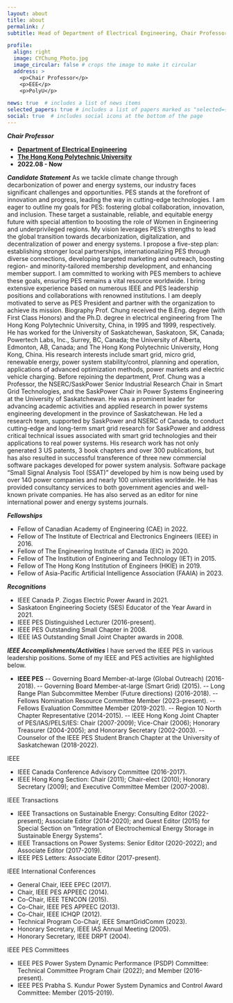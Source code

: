 ```yaml
---
layout: about
title: about
permalink: /
subtitle: Head of Department of Electrical Engineering, Chair Professor of Power Systems Engineering, Founding Director of Research Centre for Grid Modernisation # <a href='#'>Affiliations</a>. Address. Contacts. Moto. Etc.

profile:
  align: right
  image: CYChung_Photo.jpg
  image_circular: false # crops the image to make it circular
  address: >
    <p>Chair Professor</p>
    <p>EEE</p>
    <p>PolyU</p>

news: true  # includes a list of news items
selected_papers: true # includes a list of papers marked as "selected={true}"
social: true  # includes social icons at the bottom of the page
---
```

***Chair Professor***

- **[Department of Electrical Engineering]({{site.data.venues.EE-PolyU.url}})**
- **[The Hong Kong Polytechnic University]({{site.data.venues.PolyU.url}})**
- **2022.08 - Now**

***Candidate Statement***
As we tackle climate change through decarbonization of power and energy systems, our industry faces significant challenges and opportunities. PES stands at the forefront of innovation and progress, leading the way in cutting-edge technologies.
I am eager to outline my goals for PES: fostering global collaboration, innovation, and inclusion. These target a sustainable, reliable, and equitable energy future with special attention to boosting the role of Women in Engineering and underprivileged regions.
My vision leverages PES’s strengths to lead the global transition towards decarbonization, digitalization, and decentralization of power and energy systems. I propose a five-step plan: establishing stronger local partnerships, internationalizing PES through diverse connections, developing targeted marketing and outreach, boosting region- and minority-tailored membership development, and enhancing member support. I am committed to working with PES members to achieve these goals, ensuring PES remains a vital resource worldwide.
I bring extensive experience based on numerous IEEE and PES leadership positions and collaborations with renowned institutions. I am deeply motivated to serve as PES President and partner with the organization to achieve its mission.
Biography
Prof. Chung received the B.Eng. degree (with First Class Honors) and the Ph.D. degree in electrical engineering from The Hong Kong Polytechnic University, China, in 1995 and 1999, respectively. He has worked for the University of Saskatchewan, Saskatoon, SK, Canada; Powertech Labs, Inc., Surrey, BC, Canada; the University of Alberta, Edmonton, AB, Canada; and The Hong Kong Polytechnic University, Hong Kong, China. His research interests include smart grid, micro grid, renewable energy, power system stability/control, planning and operation, applications of advanced optimization methods, power markets and electric vehicle charging.
Before rejoining the department, Prof. Chung was a Professor, the NSERC/SaskPower Senior Industrial Research Chair in Smart Grid Technologies, and the SaskPower Chair in Power Systems Engineering at the University of Saskatchewan. He was a prominent leader for advancing academic activities and applied research in power systems engineering development in the province of Saskatchewan. He led a research team, supported by SaskPower and NSERC of Canada, to conduct cutting-edge and long-term smart grid research for SaskPower and address critical technical issues associated with smart grid technologies and their applications to real power systems. His research work has not only generated 3 US patents, 3 book chapters and over 300 publications, but has also resulted in successful transference of three new commercial software packages developed for power system analysis. Software package “Small Signal Analysis Tool (SSAT)” developed by him is now being used by over 140 power companies and nearly 100 universities worldwide. He has provided consultancy services to both government agencies and well-known private companies. He has also served as an editor for nine international power and energy systems journals. 

***Fellowships***
- Fellow of Canadian Academy of Engineering (CAE) in 2022.
- Fellow of The Institute of Electrical and Electronics Engineers (IEEE) in 2016.
- Fellow of The Engineering Institute of Canada (EIC) in 2020.
- Fellow of The Institution of Engineering and Technology (IET) in 2015.
- Fellow of The Hong Kong Institution of Engineers (HKIE) in 2019.
- Fellow of Asia-Pacific Artificial Intelligence Association (FAAIA) in 2023.

***Recognitions***
- IEEE Canada P. Ziogas Electric Power Award in 2021.
- Saskatoon Engineering Society (SES) Educator of the Year Award in 2021.
- IEEE PES Distinguished Lecturer (2016-present).
- IEEE PES Outstanding Small Chapter in 2008.
- IEEE IAS Outstanding Small Joint Chapter awards in 2008.
  
***IEEE Accomplishments/Activities***
I have served the IEEE PES in various leadership positions. Some of my IEEE and PES activities are highlighted below.

- **IEEE PES**
-- Governing Board Member-at-large (Global Outreach) (2016-2018).
-- Governing Board Member-at-large (Smart Grid) (2015).
-- Long Range Plan Subcommittee Member (Future directions) (2016-2018).
-- Fellows Nomination Resource Committee Member (2023-present).
-- Fellows Evaluation Committee Member (2019-2021).
-- Region 10 North Chapter Representative (2014-2015).
-- IEEE Hong Kong Joint Chapter of PES/IAS/PELS/IES: Chair (2007-2009); Vice-Chair (2006); Honorary Treasurer (2004-2005); and Honorary Secretary (2002-2003). 
-- Counselor of the IEEE PES Student Branch Chapter at the University of Saskatchewan (2018-2022).

IEEE 
- IEEE Canada Conference Advisory Committee (2016-2017).
- IEEE Hong Kong Section: Chair (2011); Chair-elect (2010); Honorary Secretary (2009); and Executive Committee Member (2007-2008).

IEEE Transactions 
- IEEE Transactions on Sustainable Energy: Consulting Editor (2022-present); Associate Editor (2014-2020); and Guest Editor (2015) for Special Section on “Integration of Electrochemical Energy Storage in Sustainable Energy Systems”.
- IEEE Transactions on Power Systems: Senior Editor (2020-2022); and Associate Editor (2017-2019).
- IEEE PES Letters: Associate Editor (2017-present).

IEEE International Conferences
- General Chair, IEEE EPEC (2017).
- Chair, IEEE PES APPEEC (2014).
- Co-Chair, IEEE TENCON (2015).
- Co-Chair, IEEE PES APPEEC (2013).
- Co-Chair, IEEE ICHQP (2012).
- Technical Program Co-Chair, IEEE SmartGridComm (2023).
- Honorary Secretary, IEEE IAS Annual Meeting (2005).
- Honorary Secretary, IEEE DRPT (2004).

IEEE PES Committees
- IEEE PES Power System Dynamic Performance (PSDP) Committee: Technical Committee Program Chair (2022); and Member (2016-present).
- IEEE PES Prabha S. Kundur Power System Dynamics and Control Award Committee: Member (2015-2019).
